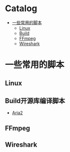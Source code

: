 Catalog
=================

   * [一些常用的脚本](#一些常用的脚本)
   		* [Linux](#Linux环境脚本)
   		* [Build](#开源库编译脚本)
   		* [FFmpeg](#FFmpeg处理脚本)
      * [Wireshark](#Wireshark抓包过滤脚本)
      
      
# 一些常用的脚本
## Linux
## Build开源库编译脚本
* [Aria2](https://github.com/KingsleyYau/LinuxShell/tree/master/build/aria2)</br>

## FFmpeg

## Wireshark